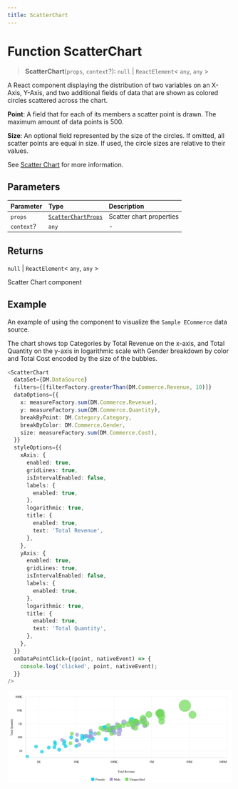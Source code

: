 ```yaml
---
title: ScatterChart
---
```


# Function ScatterChart

> **ScatterChart**(`props`, `context`?): `null` \| `ReactElement`\< `any`, `any` \>

A React component displaying the distribution of two variables on an X-Axis, Y-Axis,
and two additional fields of data that are shown as colored circles scattered across the chart.

**Point**: A field that for each of its members a scatter point is drawn. The maximum amount of data points is 500.

**Size**: An optional field represented by the size of the circles.
If omitted, all scatter points are equal in size. If used, the circle sizes are relative to their values.

See [Scatter Chart](https://docs.sisense.com/main/SisenseLinux/scatter-chart.htm) for more information.

## Parameters

| Parameter | Type | Description |
| :------ | :------ | :------ |
| `props` | [`ScatterChartProps`](../interfaces/interface.ScatterChartProps.md) | Scatter chart properties |
| `context`? | `any` | - |

## Returns

`null` \| `ReactElement`\< `any`, `any` \>

Scatter Chart component

## Example

An example of using the component to visualize the `Sample ECommerce` data source.

The chart shows top Categories by Total Revenue on the x-axis, and Total Quantity on the y-axis in logarithmic scale
with Gender breakdown by color and Total Cost encoded by the size of the bubbles.
```ts
<ScatterChart
  dataSet={DM.DataSource}
  filters={[filterFactory.greaterThan(DM.Commerce.Revenue, 10)]}
  dataOptions={{
    x: measureFactory.sum(DM.Commerce.Revenue),
    y: measureFactory.sum(DM.Commerce.Quantity),
    breakByPoint: DM.Category.Category,
    breakByColor: DM.Commerce.Gender,
    size: measureFactory.sum(DM.Commerce.Cost),
  }}
  styleOptions={{
    xAxis: {
      enabled: true,
      gridLines: true,
      isIntervalEnabled: false,
      labels: {
        enabled: true,
      },
      logarithmic: true,
      title: {
        enabled: true,
        text: 'Total Revenue',
      },
    },
    yAxis: {
      enabled: true,
      gridLines: true,
      isIntervalEnabled: false,
      labels: {
        enabled: true,
      },
      logarithmic: true,
      title: {
        enabled: true,
        text: 'Total Quantity',
      },
    },
  }}
  onDataPointClick={(point, nativeEvent) => {
    console.log('clicked', point, nativeEvent);
  }}
/>
```

<img src="../../../img/scatter-chart-example-1.png" width="800px" />
